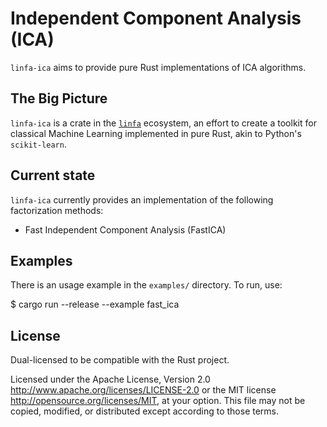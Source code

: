 # Independent Component Analysis (ICA)

`linfa-ica` aims to provide pure Rust implementations of ICA algorithms. 

## The Big Picture

`linfa-ica` is a crate in the [`linfa`](https://crates.io/crates/linfa) ecosystem, an effort to create a toolkit for classical Machine Learning implemented in pure Rust, akin to Python's `scikit-learn`.

## Current state

`linfa-ica` currently provides an implementation of the following factorization methods: 

- Fast Independent Component Analysis (FastICA)

## Examples

There is an usage example in the `examples/` directory. To run, use:

$ cargo run --release --example fast_ica

## License
Dual-licensed to be compatible with the Rust project.

Licensed under the Apache License, Version 2.0 <http://www.apache.org/licenses/LICENSE-2.0> or the MIT license <http://opensource.org/licenses/MIT>, at your option. This file may not be copied, modified, or distributed except according to those terms.
